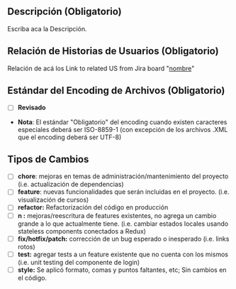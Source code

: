 ## Descripción (Obligatorio)

Escriba aca la Descripción. 

## Relación de Historias de Usuarios  (Obligatorio)

Relación de acá los Link to related US from Jira board "[nombre](url)"

## Estándar del Encoding de Archivos  (Obligatorio)

- [ ] **Revisado**


* **Nota**: El estándar "Obligatorio" del encoding cuando existen caracteres especiales deberá ser ISO-8859-1 (con excepción de los archivos .XML que el encoding deberá ser UTF-8)


## Tipos de Cambios

- [ ] **chore**: mejoras en temas de administración/mantenimiento del proyecto (i.e. actualización de dependencias)
- [ ] **feature**: nuevas funcionalidades que serán incluidas en el proyecto. (i.e. visualización de cursos)
- [ ] **refactor:** Refactorización del código en producción
- [ ] **n :** mejoras/reescritura de features existentes, no agrega un cambio grande a lo que actualmente tiene. (i.e. cambiar estados locales usando stateless components conectados a Redux)
- [ ] **fix/hotfix/patch:** corrección de un bug esperado o inesperado (i.e. links rotos)
- [ ] **test:** agregar tests a un feature existente que no cuenta con los mismos (i.e. unit testing del componente de login)
- [ ] **style:** Se aplicó formato, comas y puntos faltantes, etc; Sin cambios en el código.
